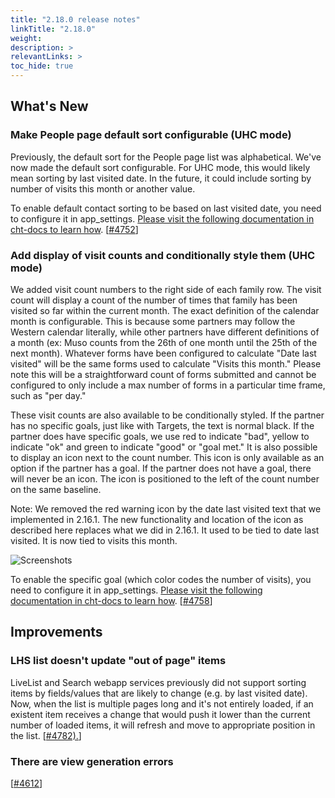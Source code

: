 ```yaml
---
title: "2.18.0 release notes"
linkTitle: "2.18.0"
weight: 
description: >
relevantLinks: >
toc_hide: true
---
```


## What's New

### Make People page default sort configurable (UHC mode)

Previously, the default sort for the People page list was alphabetical. We've now made the default sort configurable. For UHC mode, this would likely mean sorting by last visited date. In the future, it could include sorting by number of visits this month or another value.

To enable default contact sorting to be based on last visited date, you need to configure it in app_settings. [Please visit the following documentation in cht-docs to learn how](https://docs.communityhealthtoolkit.org/apps/reference/app-settings/). [[#4752](https://github.com/medic/medic-webapp/issues/4752)]


### Add display of visit counts and conditionally style them (UHC mode)

We added visit count numbers to the right side of each family row. The visit count will display a count of the number of times that family has been visited so far within the current month. The exact definition of the calendar month is configurable. This is because some partners may follow the Western calendar literally, while other partners have different definitions of a month (ex: Muso counts from the 26th of one month until the 25th of the next month). Whatever forms have been configured to calculate "Date last visited" will be the same forms used to calculate "Visits this month." Please note this will be a straightforward count of forms submitted and cannot be configured to only include a max number of forms in a particular time frame, such as "per day."

These visit counts are also available to be conditionally styled. If the partner has no specific goals, just like with Targets, the text is normal black. If the partner does have specific goals, we use red to indicate "bad", yellow to indicate "ok" and green to indicate "good" or "goal met." It is also possible to display an icon next to the count number. This icon is only available as an option if the partner has a goal. If the partner does not have a goal, there will never be an icon. The icon is positioned to the left of the count number on the same baseline.

Note: We removed the red warning icon by the date last visited text that we implemented in 2.16.1. The new functionality and location of the icon as described here replaces what we did in 2.16.1. It used to be tied to date last visited. It is now tied to visits this month.

![Screenshots](../images/2.18.0-4758.png)

To enable the specific goal (which color codes the number of visits), you need to configure it in app_settings. [Please visit the following documentation in cht-docs to learn how](https://docs.communityhealthtoolkit.org/apps/reference/app-settings/#optional-settings). [[#4758](https://github.com/medic/medic-webapp/issues/4758)]


## Improvements

### LHS list doesn't update "out of page" items

LiveList and Search webapp services previously did not support sorting items by fields/values that are likely to change (e.g. by last visited date). Now, when the list is multiple pages long and it's not entirely loaded, if an existent item receives a change that would push it lower than the current number of loaded items, it will refresh and move to appropriate position in the list. [[#4782).](https://github.com/medic/medic-webapp/issues/4782)]

### There are view generation errors
[[#4612](https://github.com/medic/medic-webapp/issues/4612)]
